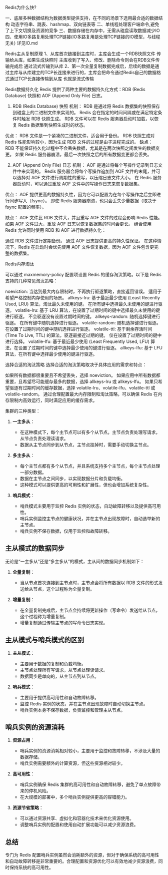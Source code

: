 Redis为什么快?

一、底层多种数据结构为数据类型提供支持，在不同的场景下选用最合适的数据结构
动态字符串、跳表、hashmap、双向链表等
二、单线程处理客户端命令,避免了上下文切换及资源的竞争
三、数据存储在内存中，无需从磁盘读取数据减少IO
四、使用IO多路复用处理TCP链接(IO多路复用是处理TCP链接的IO模型，与线程无关)
详见IO.md

Redis主从复制原理
1、从库首次链接到主库时，主库会生成一个RDB快照文件 传输给从库，如果生成快照时 主库收到了写入、修改、删除命令则会在RDB文件传输完成后 通过流式传输到从库
2、第一次全量复制数据完成后，后续的数据是通过主库与从库建立的TCP长连接来进行的，主库会把命令通过Redis自己的数据格式通过TCP长连接传输到从库 也就是流式传输

Redis数据持久化
Redis 提供了两种主要的数据持久化方式：RDB (Redis Database) 快照和 AOF (Append Only File) 日志。

1. RDB (Redis Database) 快照
机制：
RDB 是通过将 Redis 数据集的快照保存到磁盘上的二进制文件来实现的。
Redis 会在指定的时间间隔或在满足特定条件时触发 RDB 快照生成。
RDB 文件可以在 Redis 服务器启动时加载，以恢复 Redis 数据集到快照生成时的状态。

优点：
RDB 文件是一个紧凑的二进制文件，适合用于备份。
RDB 快照生成对 Redis 性能影响较小，因为生成 RDB 文件的过程是由子进程完成的。
缺点：
RDB 不能保证持久化过程中不会丢失数据，尤其是在两次快照之间发生的数据变更。
如果 Redis 服务器崩溃，最后一次快照之后的所有数据变更都会丢失。

2. AOF (Append Only File) 日志
机制：
AOF 是通过将每个写操作记录到日志文件中来实现的。
Redis 服务器会将每个写操作追加到 AOF 文件的末尾，并可以选择对 AOF 文件进行周期性的重写，以压缩日志文件大小。
在 Redis 服务器启动时，可以通过重放 AOF 文件中的写操作日志来恢复数据集。

优点：
AOF 提供更高的数据持久性，因为它可以配置为在每个写操作之后立即进行同步写入（fsync）。
即使 Redis 服务器崩溃，也只会丢失少量数据（取决于 fsync 配置的频率）。

缺点：
AOF 文件比 RDB 文件大，并且重写 AOF 文件的过程会影响 Redis 性能。
如果 AOF 文件过大，重放 AOF 日志以恢复数据集的时间会更长。
组合使用
Redis 允许同时使用 RDB 和 AOF 进行数据持久化：

通过 RDB 文件进行定期备份。
通过 AOF 日志提供更高的持久性保证。
在这种情况下，Redis 在启动时会优先使用 AOF 文件恢复数据，因为 AOF 文件包含更完整的数据集。

Redis内存淘汰

可以通过 maxmemory-policy 配置项设置 Redis 的缓存淘汰策略。以下是 Redis 支持的几种常见淘汰策略：

noeviction:
当达到最大内存限制时，不再执行驱逐策略，直接返回错误。
适用于希望严格控制内存使用的场景。
allkeys-lru:
基于最近最少使用 (Least Recently Used, LRU) 算法，淘汰最久未使用的键。
在所有键中选择最久未使用的键进行驱逐。
volatile-lru:
基于 LRU 算法，在设置了过期时间的键中选择最久未使用的键进行驱逐。
不会驱逐没有设置过期时间的键。
allkeys-random:
随机选择键进行驱逐。
在所有键中随机选择进行驱逐。
volatile-random:
随机选择键进行驱逐。
在设置了过期时间的键中随机选择进行驱逐。
volatile-ttl:
基于剩余存活时间 (Time To Live, TTL) 的算法，驱逐最接近过期的键。
仅在设置了过期时间的键中进行选择。
volatile-lfu:
基于最近最少使用 (Least Frequently Used, LFU) 算法，在设置了过期时间的键中选择最少使用的键进行驱逐。
allkeys-lfu:
基于 LFU 算法，在所有键中选择最少使用的键进行驱逐。

选择合适的淘汰策略
选择合适的淘汰策略取决于具体应用的需求和特点：

如果所有数据都很重要且不希望丢失，选择 noeviction。
如果应用中所有数据都重要，且希望尽可能缓存最多的数据，选择 allkeys-lru 或 allkeys-lfu。
如果只希望驱逐有过期时间的缓存数据，选择 volatile-lru、volatile-lfu、volatile-ttl 或 volatile-random。
通过合理配置最大内存限制和淘汰策略，可以确保 Redis 在内存限制内高效运行，同时满足应用的缓存需求。


集群的三种类型：

1. **一主多从**：
   - 在这种模式下，每个主节点可以有多个从节点。主节点负责处理写请求，从节点负责处理读请求。
   - 数据从主节点同步到从节点，主节点挂掉时，需要手动切换主节点。

2. **多主多从**：
   - 每个主节点都有多个从节点，并且系统支持多个主节点，每个主节点处理一部分数据。
   - 数据在主节点之间同步，以实现数据分片和负载均衡。
   - 这种模式可以提供更高的可用性和扩展性，但也会增加系统复杂性。

3. **哨兵模式**：
   - 哨兵模式主要用于监控 Redis 实例的状态，自动故障转移以及提供高可用性。
   - 哨兵实例监控主节点的健康状况，并在主节点出现故障时，自动选举新的主节点。
   - 哨兵实例不保存数据，仅用于监控和故障转移。

## 主从模式的数据同步

无论是“一主多从”还是“多主多从”的模式，主从间的数据同步机制如下：

1. **全量复制**：
   - 当从节点首次连接到主节点时，主节点会将所有数据以 RDB 文件的形式发送给从节点，这个过程称为全量复制。

2. **增量复制**：
   - 在全量复制完成后，主节点会持续将更新操作（写命令）发送给从节点，这个过程称为增量复制。
   - 增量复制通过传输主节点的写命令日志实现。

## 主从模式与哨兵模式的区别

1. **主从模式**：
   - 主要用于数据的复制和负载均衡。
   - 主节点处理所有写请求，从节点处理读请求。
   - 数据同步是单向的，从主节点到从节点。

2. **哨兵模式**：
   - 主要用于提供高可用性和自动故障转移。
   - 监控 Redis 实例的状态，并在主节点出现故障时自动切换主节点。
   - 哨兵实例本身不保存数据，负责监控和管理主从节点。

## 哨兵实例的资源消耗

1. **资源占用**：
   - 哨兵实例的资源消耗相对较小，主要用于监控和故障转移，不涉及大量的数据存储。
   - 哨兵实例需要额外的计算资源，但这些资源相对较少。

2. **高可用性**：
   - 哨兵实例确保 Redis 集群的高可用性和自动故障转移，避免了单点故障带来的停机风险。
   - 在大规模的部署中，多个哨兵实例提供更高的容错能力。

3. **资源节省策略**：
   - 可以通过资源共享、虚拟化和容器化技术来优化资源使用。
   - 调整哨兵实例的配置和使用自动扩展功能可以减少资源浪费。

## 总结

专门为 Redis 配置哨兵实例虽然会消耗额外的资源，但对于确保系统的高可用性和自动故障转移是非常重要的。合理配置和资源优化可以有效地减少资源浪费，同时保持系统的高可用性。














